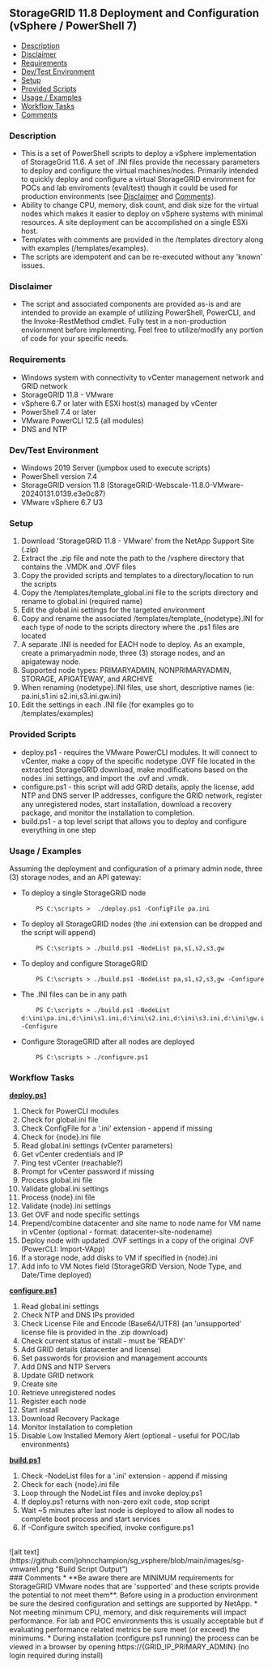 ## StorageGRID 11.8 Deployment and Configuration (vSphere / PowerShell 7)

* [Description](#Description)
* [Disclaimer](#Disclaimer)
* [Requirements](#Requirements)
* [Dev/Test Environment](#Dev/Test-Environment)
* [Setup](#Setup)
* [Provided Scripts](#Provided-Scripts)
* [Usage / Examples](#Usage-/-Examples)
* [Workflow Tasks](#Workflow-Tasks)
* [Comments](#Comments)

### Description
* This is a set of PowerShell scripts to deploy a vSphere implementation of StorageGrid 11.6. A set of .INI files provide the necessary parameters to deploy and configure the virtual machines/nodes. Primarily intended to quickly deploy and configure a virtual StorageGRID environment for POCs and lab enviroments (eval/test) though it could be used for production environments (see [Disclaimer](#Disclaimer) and [Comments](#Comments)). 
* Ability to change CPU, memory, disk count, and disk size for the virtual nodes which makes it easier to deploy on vSphere systems with minimal resources. A site deployment can be accomplished on a single ESXi host. 
* Templates with comments are provided in the /templates directory along with examples (/templates/examples).
* The scripts are idempotent and can be re-executed without any 'known' issues.

### Disclaimer
* The script and associated components are provided as-is and are intended to provide an example of utilizing PowerShell, PowerCLI, and the Invoke-RestMethod cmdlet. Fully test in a non-production enviornment before implementing. Feel free to utilize/modify any portion of code for your specific needs.

### Requirements
* Windows system with connectivity to vCenter management network and GRID network 
* StorageGRID 11.8 - VMware
* vSphere 6.7 or later with ESXi host(s) managed by vCenter
* PowerShell 7.4 or later
* VMware PowerCLI 12.5 (all modules)
* DNS and NTP

### Dev/Test Environment
* Windows 2019 Server (jumpbox used to execute scripts)
* PowerShell version 7.4
* StorageGRID version 11.8 (StorageGRID-Webscale-11.8.0-VMware-20240131.0139.e3e0c87)
* VMware vSphere 6.7 U3

### Setup
1. Download 'StorageGRID 11.8 - VMware' from the NetApp Support Site (.zip)
2. Extract the .zip file and note the path to the /vsphere directory that contains the .VMDK and .OVF files
3. Copy the provided scripts and templates to a directory/location to run the scripts
4. Copy the /templates/template_global.ini file to the scripts directory and rename to global.ini (required name)
5. Edit the global.ini settings for the targeted environment
6. Copy and rename the associated /templates/template_{nodetype}.INI for each type of node to the scripts directory where the .ps1 files are located 
7. A separate .INI is needed for EACH node to deploy. As an example, create a primaryadmin node, three (3) storage nodes, and an apigateway node.
8. Supported node types: PRIMARYADMIN, NONPRIMARYADMIN, STORAGE, APIGATEWAY, and ARCHIVE
9. When renaming {nodetype}.INI files, use short, descriptive names (ie: pa.ini,s1.ini s2.ini,s3.ini.gw.ini)
10. Edit the settings in each .INI file (for examples go to /templates/examples)

### Provided Scripts
* deploy.ps1 - requires the VMware PowerCLI modules. It will connect to vCenter, make a copy of the specific nodetype .OVF file located in the extracted StorageGRID download, make modifications based on the nodes .ini settings, and import the .ovf and .vmdk. 
* configure.ps1 - this script will add GRID details, apply the license, add NTP and DNS server IP addresses, configure the GRID network, register any unregistered nodes, start installation, download a recovery package, and monitor the installation to completion.
* build.ps1 - a top level script that allows you to deploy and configure everything in one step 

### Usage / Examples
Assuming the deployment and configuration of a primary admin node, three (3) storage nodes, and an API gateway:

* To deploy a single StorageGRID node

          PS C:\scripts >  ./deploy.ps1 -ConfigFile pa.ini

* To deploy all StorageGRID nodes (the .ini extension can be dropped and the script will append)

          PS C:\scripts > ./build.ps1 -NodeList pa,s1,s2,s3,gw
          
* To deploy and configure StorageGRID

          PS C:\scripts > ./build.ps1 -NodeList pa,s1,s2,s3,gw -Configure
          
* The .INI files can be in any path

          PS C:\scripts > ./build.ps1 -NodeList d:\ini\pa.ini,d:\ini\s1.ini,d:\ini\s2.ini,d:\ini\s3.ini,d:\ini\gw.ini -Configure

* Configure StorageGRID after all nodes are deployed

          PS C:\scripts > ./configure.ps1

### Workflow Tasks
**<u>deploy.ps1</u>**
1. Check for PowerCLI modules
2. Check for global.ini file
3. Check ConfigFile for a '.ini' extension - append if missing
4. Check for {node}.ini file
5. Read global.ini settings (vCenter parameters)
6. Get vCenter credentials and IP
7. Ping test vCenter (reachable?)
8. Prompt for vCenter password if missing
9. Process global.ini file
10. Validate global.ini settings
11. Process {node}.ini file
12. Validate {node}.ini settings
13. Get OVF and node specific settings
14. Prepend/combine datacenter and site name to node name for VM name in vCenter (optional - format: datacenter-site-nodename)
15. Deploy node with updated .OVF settings in a copy of the original .OVF (PowerCLI:  Import-VApp)
16. If a storage node, add disks to VM if specified in {node}.ini
17. Add info to VM Notes field (StorageGRID Version, Node Type, and Date/Time deployed)

**<u>configure.ps1</u>**
1. Read global.ini settings
2. Check NTP and DNS IPs provided
3. Check License File and Encode (Base64/UTF8) (an 'unsupported' license file is provided in the .zip download)
4. Check current status of install - must be 'READY'
5. Add GRID details (datacenter and license)
6. Set passwords for provision and management accounts
7. Add DNS and NTP Servers
8. Update GRID network
9. Create site
10. Retrieve unregistered nodes
11. Register each node
12. Start install
13. Download Recovery Package
14. Monitor Installation to completion
15. Disable Low Installed Memory Alert (optional - useful for POC/lab environments)

**<u>build.ps1</u>**
1. Check -NodeList files for a '.ini' extension - append if missing
2. Check for each {node}.ini file
3. Loop through the NodeList files and invoke deploy.ps1
4. If deploy.ps1 returns with non-zero exit code, stop script
5. Wait ~5 minutes after last node is deployed to allow all nodes to complete boot process and start services
6. If -Configure switch specified, invoke configure.ps1
<br>
![alt text](https://github.com/johncchampion/sg_vsphere/blob/main/images/sg-vmware1.png "Build Script Output")
<br>
### Comments
* **Be aware there are MINIMUM requirements for StorageGRID VMware nodes that are 'supported' and these scripts provide the potential to not meet them**. Before using in a production environment be sure the desired configuration and settings are supported by NetApp. 
*  Not meeting minimum CPU, memory, and disk requirements will impact performance.  For lab and POC environments this is usually acceptable but if evaluating performance related metrics be sure meet (or exceed) the minimums.
* During installation (configure.ps1 running) the process can be viewed in a browser by opening https://{GRID_IP_PRIMARY_ADMIN} (no login required during install)

<br/>
<br/>